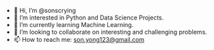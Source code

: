 - 👋 Hi, I’m @sonscrying
- 👀 I’m interested in Python and Data Science Projects.
- 🌱 I’m currently learning Machine Learning.
- 💞️ I’m looking to collaborate on interesting and challenging problems.
- 📫 How to reach me: son.yong123@gmail.com

<!---
sonscrying/sonscrying is a ✨ special ✨ repository because its `README.md` (this file) appears on your GitHub profile.
You can click the Preview link to take a look at your changes.
--->
